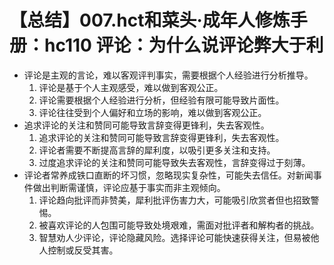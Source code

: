 # 【总结】007.hct和菜头·成年人修炼手册：hc110 评论：为什么说评论弊大于利

-   评论是主观的言论，难以客观评判事实，需要根据个人经验进行分析推导。
    1.  评论是基于个人主观感受，难以做到客观公正。
    2.  评论需要根据个人经验进行分析，但经验有限可能导致片面性。
    3.  评论往往受到个人偏好和立场的影响，难以做到客观公正。
-   追求评论的关注和赞同可能导致言辞变得更锋利，失去客观性。
    1.  追求评论的关注和赞同可能导致言辞变得更锋利，失去客观性。
    2.  评论者需要不断提高言辞的犀利度，以吸引更多关注和支持。
    3.  过度追求评论的关注和赞同可能导致失去客观性，言辞变得过于刻薄。
-   评论者常养成铁口直断的坏习惯，忽略现实复杂性，可能失去信任。对新闻事件做出判断需谨慎，评论应基于事实而非主观倾向。
    1.  评论趋向批评而非赞美，犀利批评伤害力大，可能吸引欣赏者但也招致警惕。
    2.  被喜欢评论的人包围可能导致处境艰难，需面对批评者和解构者的挑战。
    3.  智慧劝人少评论，评论隐藏风险。选择评论可能快速获得关注，但易被他人控制或反受其害。